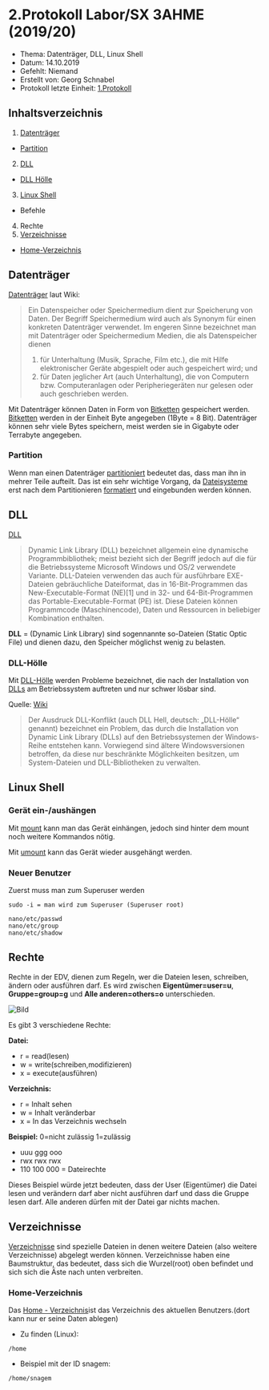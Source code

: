 # 2.Protokoll Labor/SX 3AHME (2019/20)

* Thema: Datenträger, DLL, Linux Shell
* Datum: 14.10.2019
* Gefehlt: Niemand
* Erstellt von: Georg Schnabel
* Protokoll letzte Einheit: [1.Protokoll](https://github.com/HTLMechatronics/m17-3ahme-la1-sx/blob/snagem17/protokoll_2019-09-30_snagem17.md)

## Inhaltsverzeichnis
1. [Datenträger](https://de.wikipedia.org/wiki/Datenspeicher)
* [Partition](https://de.wikipedia.org/wiki/Partition_(Datenträger))
2. [DLL](https://de.wikipedia.org/wiki/Dynamic_Link_Library)
* [DLL Hölle](https://de.wikipedia.org/wiki/DLL-Konflikt)
3. [Linux Shell](https://de.wikipedia.org/wiki/Bash_(Shell))
* Befehle
4. Rechte
5. [Verzeichnisse](https://de.wikipedia.org/wiki/Verzeichnisstruktur)
* [Home-Verzeichnis](https://wiki.ubuntuusers.de/Homeverzeichnis/)


## Datenträger
[Datenträger](https://de.wikipedia.org/wiki/Datenspeicher) laut Wiki:

>Ein Datenspeicher oder Speichermedium dient zur Speicherung von Daten. Der Begriff Speichermedium wird auch als Synonym für einen konkreten Datenträger verwendet. 
>Im engeren Sinne bezeichnet man mit Datenträger oder Speichermedium Medien, die als Datenspeicher dienen 
>1. für Unterhaltung (Musik, Sprache, Film etc.), die mit Hilfe elektronischer Geräte abgespielt oder auch gespeichert wird; und
>2. für Daten jeglicher Art (auch Unterhaltung), die von Computern bzw. Computeranlagen oder Peripheriegeräten nur gelesen oder auch       geschrieben werden.

Mit Datenträger können Daten in Form von [Bitketten](https://de.wikipedia.org/wiki/Bitkette) gespeichert werden. 
[Bitketten](https://de.wikipedia.org/wiki/Bitkette) werden in der Einheit Byte angegeben (1Byte = 8 Bit). Datenträger können sehr viele Bytes speichern, meist werden sie in Gigabyte oder Terrabyte angegeben.

### Partition
Wenn man einen Datenträger [partitioniert](https://de.wikipedia.org/wiki/Partition_(Datenträger)) bedeutet das, dass man ihn in mehrer Teile aufteilt. Das ist ein sehr wichtige Vorgang, da [Dateisysteme](https://de.wikipedia.org/wiki/Dateisystem) erst nach dem Partitionieren [formatiert](https://de.wikipedia.org/wiki/Formatierung) und eingebunden werden können.

## DLL
[DLL](https://de.wikipedia.org/wiki/Dynamic_Link_Library)
>Dynamic Link Library (DLL) bezeichnet allgemein eine dynamische Programmbibliothek; meist bezieht sich der Begriff jedoch auf die für die Betriebssysteme Microsoft Windows und OS/2 verwendete Variante. 
DLL-Dateien verwenden das auch für ausführbare EXE-Dateien gebräuchliche Dateiformat, das in 16-Bit-Programmen das New-Executable-Format (NE)[1] und in 32- und 64-Bit-Programmen das Portable-Executable-Format (PE) ist. Diese Dateien können Programmcode (Maschinencode), Daten und Ressourcen in beliebiger Kombination enthalten.

**DLL** = (Dynamic Link Library) sind sogennannte so-Dateien (Static Optic File) und dienen dazu, den Speicher möglichst wenig zu belasten.

### DLL-Hölle
Mit [DLL-Hölle](https://de.wikipedia.org/wiki/DLL-Konflikt) werden Probleme bezeichnet, die nach der Installation von [DLLs](https://de.wikipedia.org/wiki/Dynamic_Link_Library) am Betriebssystem auftreten und nur schwer lösbar sind.

Quelle: [Wiki](https://de.wikipedia.org/wiki/DLL-Konflikt)
>Der Ausdruck DLL-Konflikt (auch DLL Hell, deutsch: „DLL-Hölle“ genannt) bezeichnet ein Problem, das durch die Installation von Dynamic Link Library (DLLs) auf den Betriebssystemen der Windows-Reihe entstehen kann. Vorwiegend sind ältere Windowsversionen betroffen, da diese nur beschränkte Möglichkeiten besitzen, um System-Dateien und DLL-Bibliotheken zu verwalten.

## Linux Shell

### Gerät ein-/aushängen
Mit [mount](https://wiki.ubuntuusers.de/mount/#Dateisysteme-einbinden) kann man das Gerät einhängen, jedoch sind hinter dem mount noch weitere Kommandos nötig.


Mit [umount](https://wiki.ubuntuusers.de/mount/#Dateisysteme-aushaengen) kann das Gerät wieder ausgehängt werden.

### Neuer Benutzer
Zuerst muss man zum Superuser werden
```
sudo -i = man wird zum Superuser (Superuser root)
```
```
nano/etc/passwd
nano/etc/group
nano/etc/shadow
```
##  Rechte

Rechte in der EDV, dienen zum Regeln, wer die Dateien lesen, schreiben, ändern oder ausführen darf. Es wird zwischen **Eigentümer=user=u**, **Gruppe=group=g** und **Alle anderen=others=o** unterschieden.

![Bild](https://upload.wikimedia.org/wikipedia/de/1/19/Zugriffsrecht.png)

Es gibt 3 verschiedene Rechte: 

**Datei:**                                        
* r = read(lesen)                                
* w = write(schreiben,modifizieren)               
* x = execute(ausführen)                          

**Verzeichnis:**
* r = Inhalt sehen
* w = Inhalt veränderbar
* x = In das Verzeichnis wechseln

**Beispiel:**
0=nicht zulässig
1=zulässig

* uuu ggg ooo
* rwx rwx rwx
* 110 100 000 = Dateirechte

Dieses Beispiel würde jetzt bedeuten, dass der User (Eigentümer) die Datei lesen und verändern darf aber nicht ausführen darf und dass die Gruppe lesen darf. Alle anderen dürfen mit der Datei gar nichts machen.

## Verzeichnisse

[Verzeichnisse](https://de.wikipedia.org/wiki/Verzeichnisstruktur) sind spezielle Dateien in denen weitere Dateien (also weitere Verzeichnisse) abgelegt werden können. Verzeichnisse haben eine Baumstruktur, das bedeutet, dass sich die Wurzel(root) oben befindet und sich sich die Äste nach unten verbreiten.

### Home-Verzeichnis
Das [Home - Verzeichnis](https://wiki.ubuntuusers.de/Homeverzeichnis/)ist das Verzeichnis des aktuellen Benutzers.(dort kann nur er seine Daten ablegen)

* Zu finden (Linux):
```
/home
```
* Beispiel mit der ID snagem:
```
/home/snagem
```

